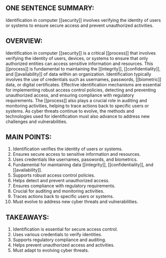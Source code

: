 ## ONE SENTENCE SUMMARY:
Identification in computer [[security]] involves verifying the identity of users or systems to ensure secure access and prevent unauthorized activities.

## OVERVIEW:
Identification in computer [[security]] is a critical [[process]] that involves verifying the identity of users, devices, or systems to ensure that only authorized entities can access sensitive information and resources. This [[process]] is fundamental to maintaining the [[integrity]], [[confidentiality]], and [[availability]] of data within an organization. Identification typically involves the use of credentials such as usernames, passwords, [[biometric]] data, or digital certificates. Effective identification mechanisms are essential for implementing robust access control policies, detecting and preventing unauthorized access, and ensuring compliance with regulatory requirements. The [[process]] also plays a crucial role in auditing and monitoring activities, helping to trace actions back to specific users or systems. As cyber threats continue to evolve, the methods and technologies used for identification must also advance to address new challenges and vulnerabilities.

## MAIN POINTS:
1. Identification verifies the identity of users or systems.
2. Ensures secure access to sensitive information and resources.
3. Uses credentials like usernames, passwords, and biometrics.
4. Fundamental for maintaining data [[integrity]], [[confidentiality]], and [[availability]].
5. Supports robust access control policies.
6. Helps detect and prevent unauthorized access.
7. Ensures compliance with regulatory requirements.
8. Crucial for auditing and monitoring activities.
9. Traces actions back to specific users or systems.
10. Must evolve to address new cyber threats and vulnerabilities.

## TAKEAWAYS:
1. Identification is essential for secure access control.
2. Uses various credentials to verify identities.
3. Supports regulatory compliance and auditing.
4. Helps prevent unauthorized access and activities.
5. Must adapt to evolving cyber threats.